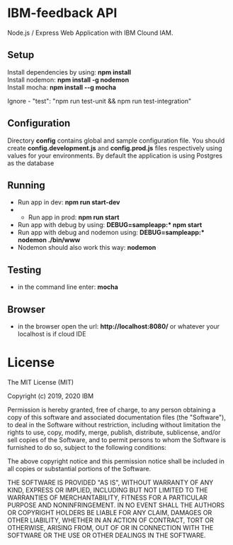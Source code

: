 # IBM-feedback API

Node.js / Express Web Application with IBM Clound IAM.

Setup
----------
Install dependencies by using: **npm install**  
Install nodemon: **npm install -g nodemon**  
Install mocha: **npm install --g mocha**

Ignore - "test": "npm run test-unit && npm run test-integration"

Configuration
----------
Directory **config** contains global and sample configuration file. You should create
**config.development.js** and **config.prod.js** files respectively using values for your environments.
By default the application is using Postgres as the database

Running
----------
+ Run app in dev: **npm run start-dev**
+ + Run app in prod: **npm run start**
+ Run app with debug by using: **DEBUG=sampleapp:\* npm start**
+ Run app with debug and nodemon using: **DEBUG=sampleapp:\* nodemon ./bin/www**
+ Nodemon should also work this way: **nodemon**

Testing
----------
+ in the command line enter: **mocha**

Browser
----------
+ in the browser open the url: **http://localhost:8080/** or whatever your localhost is if cloud IDE

# License
The MIT License (MIT)

Copyright (c) 2019, 2020 IBM

Permission is hereby granted, free of charge, to any person obtaining a copy of this software and associated documentation files (the "Software"), to deal in the Software without restriction, including without limitation the rights to use, copy, modify, merge, publish, distribute, sublicense, and/or sell copies of the Software, and to permit persons to whom the Software is furnished to do so, subject to the following conditions:

The above copyright notice and this permission notice shall be included in all copies or substantial portions of the Software.

THE SOFTWARE IS PROVIDED "AS IS", WITHOUT WARRANTY OF ANY KIND, EXPRESS OR IMPLIED, INCLUDING BUT NOT LIMITED TO THE WARRANTIES OF MERCHANTABILITY, FITNESS FOR A PARTICULAR PURPOSE AND NONINFRINGEMENT. IN NO EVENT SHALL THE AUTHORS OR COPYRIGHT HOLDERS BE LIABLE FOR ANY CLAIM, DAMAGES OR OTHER LIABILITY, WHETHER IN AN ACTION OF CONTRACT, TORT OR OTHERWISE, ARISING FROM, OUT OF OR IN CONNECTION WITH THE SOFTWARE OR THE USE OR OTHER DEALINGS IN THE SOFTWARE.